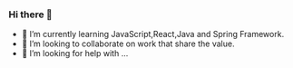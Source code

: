 ### Hi there 👋
- 🌱 I’m currently learning JavaScript,React,Java and Spring Framework.
- 👯 I’m looking to collaborate on work that share the value.
- 🤔 I’m looking for help with ...


